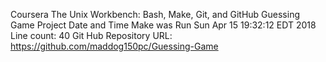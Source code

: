Coursera The Unix Workbench: Bash, Make, Git, and GitHub Guessing Game Project
Date and Time Make was Run
Sun Apr 15 19:32:12 EDT 2018
Line count:
40
Git Hub Repository URL: https://github.com/maddog150pc/Guessing-Game
